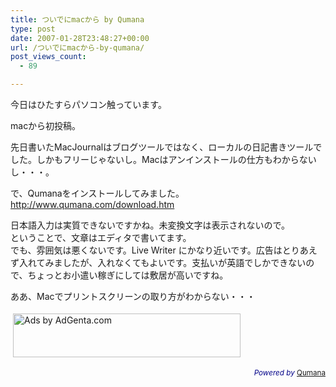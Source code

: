 ```yaml
---
title: ついでにmacから by Qumana
type: post
date: 2007-01-28T23:48:27+00:00
url: /ついでにmacから-by-qumana/
post_views_count:
  - 89

---
```

今日はひたすらパソコン触っています。

macから初投稿。

先日書いたMacJournalはブログツールではなく、ローカルの日記書きツールでした。しかもフリーじゃないし。Macはアンインストールの仕方もわからないし・・・。

で、Qumanaをインストールしてみました。  
<http://www.qumana.com/download.htm>

日本語入力は実質できないですかね。未変換文字は表示されないので。  
ということで、文章はエディタで書いてます。  
でも、雰囲気は悪くないです。Live Writer にかなり近いです。広告はとりあえず入れてみましたが、入れなくてもよいです。支払いが英語でしかできないので、ちょっとお小遣い稼ぎにしては敷居が高いですね。

ああ、Macでプリントスクリーンの取り方がわからない・・・

<a href="http://ads.adgenta.com/ads/ads.dll/click?client=&GUID=01%2F29%2F07+08%3A59%3A46" target="_blank"><img height="70" border="0" style="border:none;margin:4px;" width="364" ismap="ismap" alt="Ads by AdGenta.com" src="http://ads.adgenta.com/ads/ads.dll/view?client=&GUID=01%2F29%2F07+08%3A59%3A46&width=364&height=70&bgColor=ffffff&FOOTER_COLOR=ffffff&FOOTER_GRADIENT=0&TF_C=0000ff&DF_C=000000&DMF_C=0000ff&FF_C=000000&keywords=mac+blog" /></a>

<p style="color:#008;text-align:right;">
  <small><em>Powered by</em> <a href="http://www.qumana.com/">Qumana</a></small>
</p>